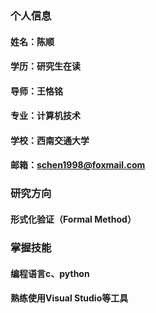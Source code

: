 ### 个人信息
#### 姓名：陈顺
#### 学历：研究生在读
#### 导师：王恪铭
#### 专业：计算机技术
#### 学校：西南交通大学
#### 邮箱：schen1998@foxmail.com


### 研究方向
#### 形式化验证（Formal Method）


### 掌握技能
#### 编程语言c、python
#### 熟练使用Visual Studio等工具

